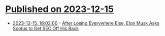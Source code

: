 # [Published on 2023-12-15](index.md)

* [2023-12-15, 18:02:00](https://soylentnews.org/article.pl?sid=23/12/14/0554218&from=rss) - [After Losing Everywhere Else, Elon Musk Asks Scotus to Get SEC Off His Back](https://soylentnews.org/article.pl?sid=23/12/14/0554218&from=rss)

